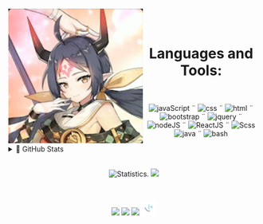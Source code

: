 <!-- <h1> yo <img src="https://media.giphy.com/media/hvRJCLFzcasrR4ia7z/giphy.gif" width="5px"> </h1> -->
<br/>

<div align="center">
  <a href"https://www.instagram.com/p/CWEVXbtBvoi/"><img src="./img/Aravi-semiRoundedEdges.gif" align="left" width="270px"></a> <!--Sauce: EpicSeven's IG-->
<br/>
<br/>
  
<!-- // -->
  <h1 align="center"> Languages and Tools: </h1>
<br/>
<p align="center"> 
  <img src="https://img.icons8.com/color/40/000000/javascript--v2.png" alt="javaScript"/> ¨
  <img src="https://img.icons8.com/color/40/000000/css3.png" alt="css"/> ¨
  <img src="https://img.icons8.com/color/40/000000/html-5--v1.png" alt="html"/> ¨
  <img src="https://img.icons8.com/external-tal-revivo-shadow-tal-revivo/33/000000/external-bootstrap-a-free-and-open-source-css-framework-logo-shadow-tal-revivo.png" alt="bootstrap"/> ¨
  <img src="https://img.icons8.com/external-tal-revivo-color-tal-revivo/33/000000/external-jquery-is-a-javascript-library-designed-to-simplify-html-logo-color-tal-revivo.png" alt="jquery"/> ¨
  <img src="https://img.icons8.com/fluency/40/000000/node-js.png" alt="nodeJS"/> ¨
  <img src="https://img.icons8.com/plasticine/40/000000/react.png" alt="ReactJS"/> ¨
  <img src="https://img.icons8.com/color/40/000000/sass-avatar.png" alt="Scss"/>
  <!--<img src="https://img.icons8.com/external-tal-revivo-green-tal-revivo/40/000000/external-nodemon-process-will-automatically-restart-when-your-code-changes-logo-green-tal-revivo.png"/> ¨-->
  <img src="https://img.icons8.com/color/40/000000/java-coffee-cup-logo--v2.png" alt="java"/> ¨
<!--   <img src="https://img.icons8.com/officel/40/000000/php-logo.png" alt="php"/> ¨ -->
<!--   <img src="https://img.icons8.com/color/40/000000/c-sharp-logo.png" alt="C#"/> ¨ -->
<!--   <img src="https://img.icons8.com/fluency/40/000000/visual-studio-code-2019.png" alt="VisualStudio"/> ¨ -->
    <img src="https://img.icons8.com/plasticine/40/000000/bash.png" alt="bash"/> 
</p>
</div>

<!-- // -->
<details>
  <summary>🎲 GitHub Stats</summary>
 <br/>
  
  <div align="center">   
   <img  width="49.5%" src="https://github-readme-stats.vercel.app/api?username=Nyyu&show_icons=true&show_icons=true&title_color=&icon_color=f0f0f0&text_color=f0f0f0&bg_color=151b22&hide_border=true" alt="Statistics." /> 
   <img width="19.3%" src="https://avatars.githubusercontent.com/u/89911360?v=4" />
    
  </div>

</details>

<!-- // --> 

<br/>
  <p align="center">
<!--      <img width="49.5%" src="https://github-readme-stats.vercel.app/api?username=Nyyu&show_icons=true&show_icons=true&title_color=&icon_color=f0f0f0&text_color=f0f0f0&bg_color=151b22&hide_border=true" /> -->
  <img width="36.5%" src="https://github-readme-stats.vercel.app/api/top-langs/?username=Nyyu&show_icons=true&layout=compact&langs_count=7&title_color=&icon_color=f0f0f0&text_color=f0f0f0&bg_color=151b22&hide_border=true" alt="Statistics." />
      <img width="49.5%" src="https://github-readme-streak-stats.herokuapp.com?user=Nyyu&theme=tokyonight&hide_border=true&date_format=j%20M%5B%20Y%5D" />
    </a>
  </p>
<br>
 <p align='center'>
   <a href="./info.JSON"><img src="https://img.icons8.com/color/35/000000/discord-logo.png"/></a>
    <a href="https://www.linkedin.com/in/nyyu/"><img src="https://img.icons8.com/color/35/000000/linkedin.png"/></a>
    <a href="https://open.spotify.com/user/22zeqmif7eu5yhumumjqia4ki?si=4b27e572c63145c8"><img  width="35px" src="https://img.icons8.com/color/48/000000/spotify--v3.png"/></a>
    <a href="https://www.frontendmentor.io/profile/Nyyu"><img  width="30px" src="./img/favicon-32x32.png"/></a>
 </p>
